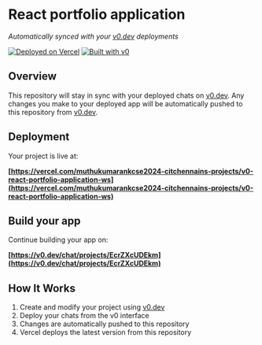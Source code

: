 # React portfolio application

*Automatically synced with your [v0.dev](https://v0.dev) deployments*

[![Deployed on Vercel](https://img.shields.io/badge/Deployed%20on-Vercel-black?style=for-the-badge&logo=vercel)](https://vercel.com/muthukumarankcse2024-citchennains-projects/v0-react-portfolio-application-ws)
[![Built with v0](https://img.shields.io/badge/Built%20with-v0.dev-black?style=for-the-badge)](https://v0.dev/chat/projects/EcrZXcUDEkm)

## Overview

This repository will stay in sync with your deployed chats on [v0.dev](https://v0.dev).
Any changes you make to your deployed app will be automatically pushed to this repository from [v0.dev](https://v0.dev).

## Deployment

Your project is live at:

**[https://vercel.com/muthukumarankcse2024-citchennains-projects/v0-react-portfolio-application-ws](https://vercel.com/muthukumarankcse2024-citchennains-projects/v0-react-portfolio-application-ws)**

## Build your app

Continue building your app on:

**[https://v0.dev/chat/projects/EcrZXcUDEkm](https://v0.dev/chat/projects/EcrZXcUDEkm)**

## How It Works

1. Create and modify your project using [v0.dev](https://v0.dev)
2. Deploy your chats from the v0 interface
3. Changes are automatically pushed to this repository
4. Vercel deploys the latest version from this repository
